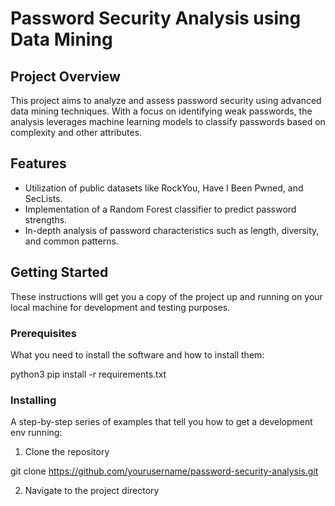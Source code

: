 # Password Security Analysis using Data Mining

## Project Overview
This project aims to analyze and assess password security using advanced data mining techniques. With a focus on identifying weak passwords, the analysis leverages machine learning models to classify passwords based on complexity and other attributes.

## Features
- Utilization of public datasets like RockYou, Have I Been Pwned, and SecLists.
- Implementation of a Random Forest classifier to predict password strengths.
- In-depth analysis of password characteristics such as length, diversity, and common patterns.

## Getting Started
These instructions will get you a copy of the project up and running on your local machine for development and testing purposes.

### Prerequisites
What you need to install the software and how to install them:

python3
pip install -r requirements.txt


### Installing
A step-by-step series of examples that tell you how to get a development env running:

1. Clone the repository

git clone https://github.com/yourusername/password-security-analysis.git

2. Navigate to the project directory
